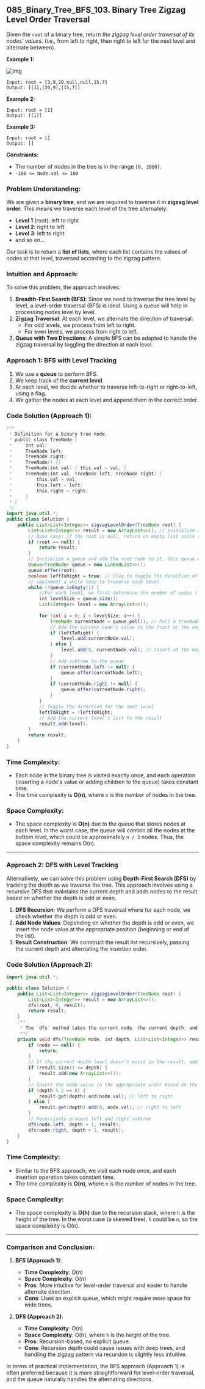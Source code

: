 ## 085_Binary_Tree_BFS_103. Binary Tree Zigzag Level Order Traversal

Given the `root` of a binary tree, return *the zigzag level order traversal of its nodes' values*. (i.e., from left to right, then right to left for the next level and alternate between).

**Example 1:**

![img](https://raw.githubusercontent.com/JedLee6/PublicPicBed/main/uPic/tree1-20241208210454286.jpg)

```
Input: root = [3,9,20,null,null,15,7]
Output: [[3],[20,9],[15,7]]
```

**Example 2:**

```
Input: root = [1]
Output: [[1]]
```

**Example 3:**

```
Input: root = []
Output: []
```

**Constraints:**

- The number of nodes in the tree is in the range `[0, 2000]`.
- `-100 <= Node.val <= 100`



### Problem Understanding:
We are given a **binary tree**, and we are required to traverse it in **zigzag level order**. This means we traverse each level of the tree alternately:
- **Level 1** (root): left to right
- **Level 2**: right to left
- **Level 3**: left to right
- and so on...

Our task is to return a **list of lists**, where each list contains the values of nodes at that level, traversed according to the zigzag pattern.

### Intuition and Approach:
To solve this problem, the approach involves:
1. **Breadth-First Search (BFS)**: Since we need to traverse the tree level by level, a level-order traversal (BFS) is ideal. Using a queue will help in processing nodes level by level.
2. **Zigzag Traversal**: At each level, we alternate the direction of traversal:
   - For odd levels, we process from left to right.
   - For even levels, we process from right to left.
3. **Queue with Two Directions**: A simple BFS can be adapted to handle the zigzag traversal by toggling the direction at each level.

### Approach 1: BFS with Level Tracking

1. We use a **queue** to perform BFS.
2. We keep track of the **current level**.
3. At each level, we decide whether to traverse left-to-right or right-to-left, using a flag.
4. We gather the nodes at each level and append them in the correct order.

### Code Solution (Approach 1):

```java
/**
 * Definition for a binary tree node.
 * public class TreeNode {
 *     int val;
 *     TreeNode left;
 *     TreeNode right;
 *     TreeNode() {}
 *     TreeNode(int val) { this.val = val; }
 *     TreeNode(int val, TreeNode left, TreeNode right) {
 *         this.val = val;
 *         this.left = left;
 *         this.right = right;
 *     }
 * }
 */
import java.util.*;
public class Solution {
    public List<List<Integer>> zigzagLevelOrder(TreeNode root) {
        List<List<Integer>> result = new ArrayList<>(); // Initialize a list to store each level's list
        // Base case: if the root is null, return an empty list since there are no nodes to traverse.
        if (root == null) {
            return result;
        }
        // Initialize a queue and add the root node to it. This queue will help us keep track of nodes to be processed at each level.
        Queue<TreeNode> queue = new LinkedList<>();
        queue.offer(root);
        boolean leftToRight = true; // Flag to toggle the direction of traversal
        // implement a while loop to traverse each level
        while (!queue.isEmpty()) {
            //For each level, we first determine the number of nodes (`levelSize`) at that level.
            int levelSize = queue.size();
            List<Integer> level = new ArrayList<>();
            
            for (int i = 0; i < levelSize; i++) {
                TreeNode currentNode = queue.poll(); // Poll a treeNode from the queue
                // Add the current node's value to the front or the end of list for this level according to the `leftToRight` flag
                if (leftToRight) {
                    level.add(currentNode.val);
                } else {
                    level.add(0, currentNode.val); // Insert at the beginning for right-to-left
                }
                // Add subtree to the queue
                if (currentNode.left != null) {
                    queue.offer(currentNode.left);
                }
                if (currentNode.right != null) {
                    queue.offer(currentNode.right);
                }
            }
            // Toggle the direction for the next level
            leftToRight = !leftToRight;
            // Add the current level's list to the result
            result.add(level);
        }
        return result;
    }
}
```

### Time Complexity:
- Each node in the binary tree is visited exactly once, and each operation (inserting a node's value or adding children to the queue) takes constant time.
- The time complexity is **O(n)**, where `n` is the number of nodes in the tree.

### Space Complexity:
- The space complexity is **O(n)** due to the queue that stores nodes at each level. In the worst case, the queue will contain all the nodes at the bottom level, which could be approximately `n / 2` nodes. Thus, the space complexity remains O(n).

---

### Approach 2: DFS with Level Tracking

Alternatively, we can solve this problem using **Depth-First Search (DFS)** by tracking the depth as we traverse the tree. This approach involves using a recursive DFS that maintains the current depth and adds nodes to the result based on whether the depth is odd or even.

1. **DFS Recursion**: We perform a DFS traversal where for each node, we check whether the depth is odd or even.
2. **Add Node Values**: Depending on whether the depth is odd or even, we insert the node value at the appropriate position (beginning or end of the list).
3. **Result Construction**: We construct the result list recursively, passing the current depth and alternating the insertion order.

### Code Solution (Approach 2):

```java
import java.util.*;

public class Solution {
    public List<List<Integer>> zigzagLevelOrder(TreeNode root) {
        List<List<Integer>> result = new ArrayList<>();
        dfs(root, 0, result);
        return result;
    }
    /**
     * The `dfs` method takes the current node, the current depth, and the result list as arguments.
     **/
    private void dfs(TreeNode node, int depth, List<List<Integer>> result) {
        if (node == null) {
            return;
        }
        // If the current depth level doesn't exist in the result, add it
        if (result.size() <= depth) {
            result.add(new ArrayList<>());
        }
        // Insert the node value in the appropriate order based on the depth
        if (depth % 2 == 0) {
            result.get(depth).add(node.val); // left to right
        } else {
            result.get(depth).add(0, node.val); // right to left
        }
        // Recursively process left and right subtree
        dfs(node.left, depth + 1, result);
        dfs(node.right, depth + 1, result);
    }
}
```

### Time Complexity:
- Similar to the BFS approach, we visit each node once, and each insertion operation takes constant time.
- The time complexity is **O(n)**, where `n` is the number of nodes in the tree.

### Space Complexity:
- The space complexity is **O(h)** due to the recursion stack, where `h` is the height of the tree. In the worst case (a skewed tree), `h` could be `n`, so the space complexity is O(n).

---

### Comparison and Conclusion:
1. **BFS (Approach 1)**:
   - **Time Complexity**: O(n)
   - **Space Complexity**: O(n)
   - **Pros**: More intuitive for level-order traversal and easier to handle alternate direction.
   - **Cons**: Uses an explicit queue, which might require more space for wide trees.

2. **DFS (Approach 2)**:
   - **Time Complexity**: O(n)
   - **Space Complexity**: O(h), where `h` is the height of the tree.
   - **Pros**: Recursion-based, no explicit queue.
   - **Cons**: Recursion depth could cause issues with deep trees, and handling the zigzag pattern via recursion is slightly less intuitive.

In terms of practical implementation, the BFS approach (Approach 1) is often preferred because it is more straightforward for level-order traversal, and the queue naturally handles the alternating directions.